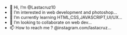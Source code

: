 - 👋 Hi, I’m @Lastacruz10
- 👀 I’m interested in web development and photoshop...
- 🌱 I’m currently learning HTML,CSS,JAVASCRIPT,UI/UX...
- 💞️ I’m looking to collaborate on web dev...
- 📫 How to reach me ? @instagram.com/lastacruz...

<!---
Lastacruz10/Lastacruz10 is a ✨ special ✨ repository because its `README.md` (this file) appears on your GitHub profile.
You can click the Preview link to take a look at your changes.
--->
